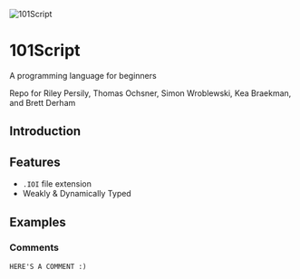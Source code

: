 ![101Script](https://github.com/brettderham/101Script/blob/master/resources/101script-logo.jpg "101Script")
# 101Script
A programming language for beginners

Repo for Riley Persily, Thomas Ochsner, Simon Wroblewski, Kea Braekman, and Brett Derham

## Introduction

## Features
* `.IOI` file extension
* Weakly & Dynamically Typed

## Examples

### Comments
```
HERE'S A COMMENT :)
```
